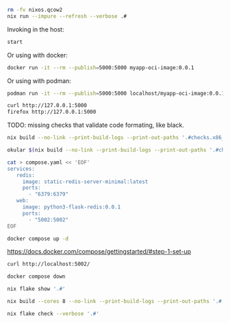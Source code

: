 

```bash
rm -fv nixos.qcow2
nix run --impure --refresh --verbose .#
```



Invoking in the host:
```bash
start
```


Or using with docker:
```bash
docker run -it --rm --publish=5000:5000 myapp-oci-image:0.0.1
```


Or using with podman:
```bash
podman run -it --rm --publish=5000:5000 localhost/myapp-oci-image:0.0.1
```


```bash
curl http://127.0.0.1:5000
firefox http://127.0.0.1:5000
```

TODO: missing checks that validate code formating, like black.


```bash
nix build --no-link --print-build-logs --print-out-paths '.#checks.x86_64-linux.testMyappOCIImageDockerFirefoxOCR'
```


```bash
okular $(nix build --no-link --print-build-logs --print-out-paths '.#checks.x86_64-linux.testMyappOCIImageDockerFirefoxOCR')/screen.png
```




```bash
cat > compose.yaml << 'EOF'
services:
   redis: 
     image: static-redis-server-minimal:latest
     ports:
       - "6379:6379" 
   web:
     image: python3-flask-redis:0.0.1
     ports:
       - "5002:5002"
EOF

docker compose up -d
```

https://docs.docker.com/compose/gettingstarted/#step-1-set-up

```bash
curl http://localhost:5002/
```

```bash
docker compose down
```

```bash
nix flake show '.#'

nix build --cores 8 --no-link --print-build-logs --print-out-paths '.#'

nix flake check --verbose '.#'
```
